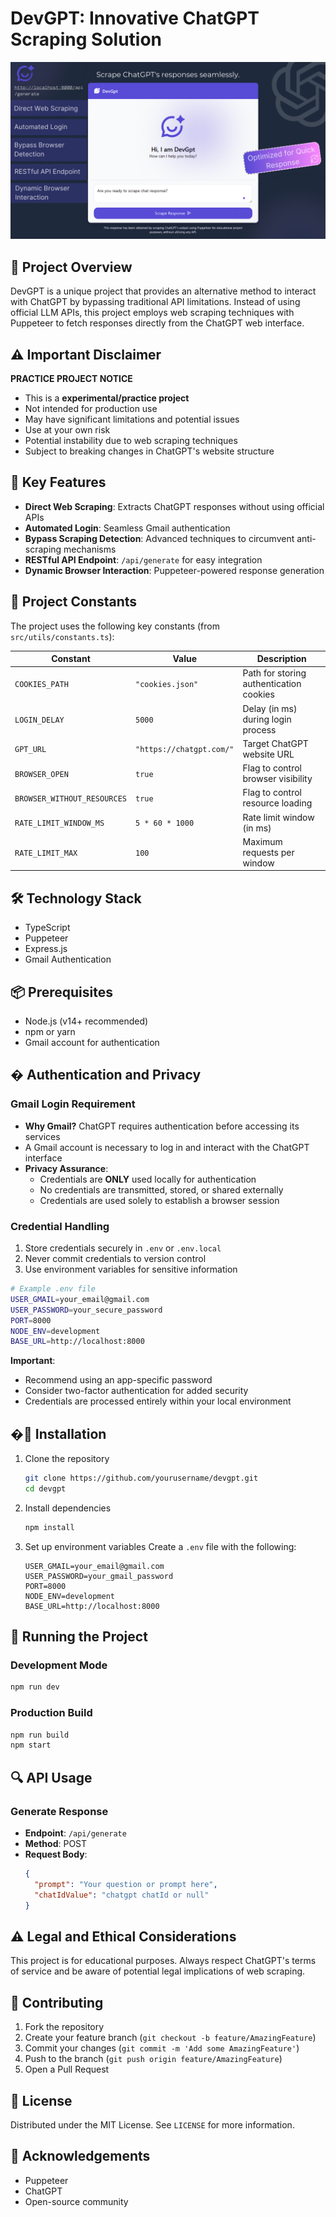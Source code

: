# DevGPT: Innovative ChatGPT Scraping Solution

![DevGPT](public/banner.png)

## 🚀 Project Overview

DevGPT is a unique project that provides an alternative method to interact with ChatGPT by bypassing traditional API limitations. Instead of using official LLM APIs, this project employs web scraping techniques with Puppeteer to fetch responses directly from the ChatGPT web interface.

## ⚠️ Important Disclaimer

**PRACTICE PROJECT NOTICE**

- This is a **experimental/practice project**
- Not intended for production use
- May have significant limitations and potential issues
- Use at your own risk
- Potential instability due to web scraping techniques
- Subject to breaking changes in ChatGPT's website structure

## 🌟 Key Features

- **Direct Web Scraping**: Extracts ChatGPT responses without using official APIs
- **Automated Login**: Seamless Gmail authentication
- **Bypass Scraping Detection**: Advanced techniques to circumvent anti-scraping mechanisms
- **RESTful API Endpoint**: `/api/generate` for easy integration
- **Dynamic Browser Interaction**: Puppeteer-powered response generation

## 🔧 Project Constants

The project uses the following key constants (from `src/utils/constants.ts`):

| Constant                    | Value                    | Description                             |
| --------------------------- | ------------------------ | --------------------------------------- |
| `COOKIES_PATH`              | `"cookies.json"`         | Path for storing authentication cookies |
| `LOGIN_DELAY`               | `5000`                   | Delay (in ms) during login process      |
| `GPT_URL`                   | `"https://chatgpt.com/"` | Target ChatGPT website URL              |
| `BROWSER_OPEN`              | `true`                   | Flag to control browser visibility      |
| `BROWSER_WITHOUT_RESOURCES` | `true`                   | Flag to control resource loading        |
| `RATE_LIMIT_WINDOW_MS`      | `5 * 60 * 1000`          | Rate limit window (in ms)               |
| `RATE_LIMIT_MAX`            | `100`                    | Maximum requests per window             |

## 🛠 Technology Stack

- TypeScript
- Puppeteer
- Express.js
- Gmail Authentication

## 📦 Prerequisites

- Node.js (v14+ recommended)
- npm or yarn
- Gmail account for authentication

## � Authentication and Privacy

### Gmail Login Requirement

- **Why Gmail?** ChatGPT requires authentication before accessing its services
- A Gmail account is necessary to log in and interact with the ChatGPT interface
- **Privacy Assurance**:
  - Credentials are **ONLY** used locally for authentication
  - No credentials are transmitted, stored, or shared externally
  - Credentials are used solely to establish a browser session

### Credential Handling

1. Store credentials securely in `.env` or `.env.local`
2. Never commit credentials to version control
3. Use environment variables for sensitive information

```bash
# Example .env file
USER_GMAIL=your_email@gmail.com
USER_PASSWORD=your_secure_password
PORT=8000
NODE_ENV=development
BASE_URL=http://localhost:8000
```

**Important**:

- Recommend using an app-specific password
- Consider two-factor authentication for added security
- Credentials are processed entirely within your local environment

## �🔧 Installation

1. Clone the repository

   ```bash
   git clone https://github.com/yourusername/devgpt.git
   cd devgpt
   ```

2. Install dependencies

   ```bash
   npm install
   ```

3. Set up environment variables
   Create a `.env` file with the following:
   ```
   USER_GMAIL=your_email@gmail.com
   USER_PASSWORD=your_gmail_password
   PORT=8000
   NODE_ENV=development
   BASE_URL=http://localhost:8000
   ```

## 🚀 Running the Project

### Development Mode

```bash
npm run dev
```

### Production Build

```bash
npm run build
npm start
```

## 🔍 API Usage

### Generate Response

- **Endpoint**: `/api/generate`
- **Method**: POST
- **Request Body**:
  ```json
  {
    "prompt": "Your question or prompt here",
    "chatIdValue": "chatgpt chatId or null"
  }
  ```

## ⚠️ Legal and Ethical Considerations

This project is for educational purposes. Always respect ChatGPT's terms of service and be aware of potential legal implications of web scraping.

## 🤝 Contributing

1. Fork the repository
2. Create your feature branch (`git checkout -b feature/AmazingFeature`)
3. Commit your changes (`git commit -m 'Add some AmazingFeature'`)
4. Push to the branch (`git push origin feature/AmazingFeature`)
5. Open a Pull Request

## 📄 License

Distributed under the MIT License. See `LICENSE` for more information.

## 🙌 Acknowledgements

- Puppeteer
- ChatGPT
- Open-source community

